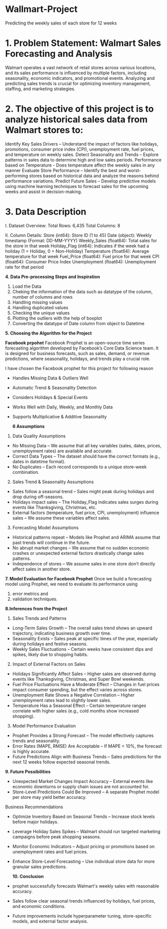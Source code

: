 # Wallmart-Project
Predicting the weekly sales of each store for 12 weeks

# 1. Problem Statement: Walmart Sales Forecasting and Analysis
Walmart operates a vast network of retail stores across various locations, and its sales performance is influenced by multiple factors, including seasonality, economic indicators, and promotional events. Analyzing and predicting sales trends is crucial for optimizing inventory management, staffing, and marketing strategies.

# 2. The objective of this project is to analyze historical sales data from Walmart stores to:
 Identify Key Sales Drivers – Understand the impact of factors like holidays, promotions, consumer price index (CPI), unemployment rate, fuel prices, and temperature on weekly sales.
 Detect Seasonality and Trends – Explore patterns in sales data to determine high and low sales periods.
 Performance based on Temperature - Does temperature affect the weekly sales in any manner
 Evaluate Store Performance – Identify the best and worst-performing stores based on historical data and analyze the reasons behind performance variations.
 Predict Future Sales – Develop predictive models using machine learning techniques to forecast sales for the upcoming weeks and assist in decision-making.

# 3. Data Description
 I. Dataset Overview:
Total Rows: 6,435
Total Columns: 8

 II. Column Details:
 Store (int64): Store ID (1 to 45)
 Date (object): Weekly timestamp (Format: DD-MM-YYYY)
 Weekly_Sales (float64): Total sales for the store in that week
 Holiday_Flag (int64): Indicates if the week had a holiday (1 = Holiday, 0 = Non-Holiday)
 Temperature (float64): Average temperature for that week
 Fuel_Price (float64): Fuel price for that week
 CPI (float64): Consumer Price Index
 Unemployment (float64): Unemployment rate for that period

**4. Data Pre-processing Steps and Inspiration**
1. Load the Data
2. Cheking the information of the data such as datatype of the column, number of columns and rows
3. Handling missing values
4. Handling duplicated values
5. Checking the unique values
6. Plotting the outliers with the help of boxplot
7. Converting the datatype of Date column from object to Datetime

**5. Choosing the Algorithm for the Project**

**Facebook prpohet**
Facebook Prophet is an open-source time series forecasting algorithm developed by Facebook’s Core Data Science team. It is designed for business forecasts, such as sales, demand, or revenue predictions, where seasonality, holidays, and trends play a crucial role.

I have chosen the Facebook prophet for this project for following reason
* Handles Missing Data & Outliers Well
* Automatic Trend & Seasonality Detection
* Considers Holidays & Special Events
* Works Well with Daily, Weekly, and Monthly Data
* Supports Multiplicative & Additive Seasonality

  **6 Assumptions**
1. Data Quality Assumptions
* No Missing Data – We assume that all key variables (sales, dates, prices, unemployment rates) are available and accurate.
* Correct Data Types – The dataset should have the correct formats (e.g., dates in datetime format).
* No Duplicates – Each record corresponds to a unique store-week combination.

2. Sales Trend & Seasonality Assumptions
* Sales follow a seasonal trend – Sales might peak during holidays and drop during off-seasons.
* Holidays impact sales – The Holiday_Flag indicates sales surges during events like Thanksgiving, Christmas, etc.
* External factors (temperature, fuel price, CPI, unemployment) influence sales – We assume these variables affect sales.

3. Forecasting Model Assumptions
* Historical patterns repeat – Models like Prophet and ARIMA assume that past trends will continue in the future.
* No abrupt market changes – We assume that no sudden economic crashes or unexpected external factors drastically change sales patterns.
* Independence of stores – We assume sales in one store don’t directly affect sales in another store.

 **7. Model Evaluation for Facebook Prophet**
Once we build a forecasting model using Prophet, we need to evaluate its performance using
1. error metrics and
2. validation techniques.

**8.Inferences from the Project**
1. Sales Trends and Patterns
* Long-Term Sales Growth – The overall sales trend shows an upward trajectory, indicating business growth over time.
* Seasonality Exists – Sales peak at specific times of the year, especially during holidays and festive seasons.
* Weekly Sales Fluctuations – Certain weeks have consistent dips and spikes, likely due to shopping habits.

2. Impact of External Factors on Sales
* Holidays Significantly Affect Sales – Higher sales are observed during events like Thanksgiving, Christmas, and Super Bowl weekends.
* Fuel Price Fluctuations Have a Moderate Effect – Changes in fuel prices impact consumer spending, but the effect varies across stores.
* Unemployment Rate Shows a Negative Correlation – Higher unemployment rates lead to slightly lower sales.
* Temperature Has a Seasonal Effect – Certain temperature ranges correlate with higher sales (e.g., cold months show increased shopping).

3. Model Performance Evaluation
* Prophet Provides a Strong Forecast – The model effectively captures trends and seasonality.
* Error Rates (MAPE, RMSE) Are Acceptable – If MAPE < 10%, the forecast is highly accurate.
* Future Predictions Align with Business Trends – Sales predictions for the next 12 weeks follow expected seasonal trends.

**9. Future Possibilities**
* Unexpected Market Changes Impact Accuracy – External events like economic downturns or supply chain issues are not accounted for.
* Store-Level Predictions Could Be Improved – A separate Prophet model per store may yield better accuracy.

Business Recommendations
* Optimize Inventory Based on Seasonal Trends – Increase stock levels before major holidays.
* Leverage Holiday Sales Spikes – Walmart should run targeted marketing campaigns before peak shopping seasons.
* Monitor Economic Indicators – Adjust pricing or promotions based on unemployment rates and fuel prices.
* Enhance Store-Level Forecasting – Use individual store data for more granular sales predictions.

  **10. Conclusion**

* prophet successfully forecasts Walmart's weekly sales with reasonable accuracy.
* Sales follow clear seasonal trends influenced by holidays, fuel prices, and economic conditions.
* Future improvements include hyperparameter tuning, store-specific models, and external factor analysis.




